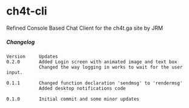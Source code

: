 # ch4t-cli
Refined Console Based Chat Client for the ch4t.ga site by JRM

##### Changelog
```
Version     Updates
0.2.0       Added Login screen with animated image and text box
            Changed the way logging in works to wait for the user input.

0.1.1       Changed function declaration 'sendmsg' to 'rendermsg'
            Added desktop notifications code

0.1.0       Initial commit and some minor updates
```
